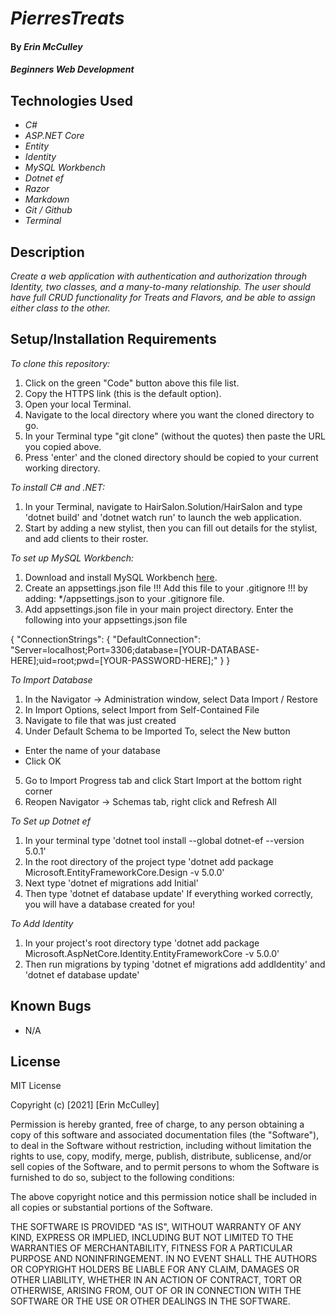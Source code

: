 # _PierresTreats_

#### By _**Erin McCulley**_

#### _Beginners Web Development_

## Technologies Used

* _C#_
* _ASP.NET Core_
* _Entity_
* _Identity_
* _MySQL Workbench_
* _Dotnet ef_
* _Razor_
* _Markdown_
* _Git / Github_
* _Terminal_

## Description

_Create a web application with authentication and authorization through Identity, two classes, and a many-to-many relationship. The user should have full CRUD functionality for Treats and Flavors, and be able to assign either class to the other._

## Setup/Installation Requirements

_To clone this repository:_

1. Click on the green "Code" button above this file list.
2. Copy the HTTPS link (this is the default option).
3. Open your local Terminal.
4. Navigate to the local directory where you want the cloned directory to go.
5. In your Terminal type "git clone" (without the quotes) then paste the URL you copied above. 
6. Press 'enter' and the cloned directory should be copied to your current working directory.

_To install C# and .NET:_

1. In your Terminal, navigate to HairSalon.Solution/HairSalon and type 'dotnet build' and 'dotnet watch run' to launch the web application.
2. Start by adding a new stylist, then you can fill out details for the stylist, and add clients to their roster. 

_To set up MySQL Workbench:_

1. Download and install MySQL Workbench [here](https://www.mysql.com/products/workbench/).
2. Create an appsettings.json file !!! Add this file to your .gitignore !!! by adding: */appsettings.json to your .gitignore file.
3. Add appsettings.json file in your main project directory. Enter the following into your appsettings.json file

{
    "ConnectionStrings": {
        "DefaultConnection": "Server=localhost;Port=3306;database=[YOUR-DATABASE-HERE];uid=root;pwd=[YOUR-PASSWORD-HERE];"
    }
}

_To Import Database_

1. In the Navigator -> Administration window, select Data Import / Restore
2. In Import Options, select Import from Self-Contained File
3. Navigate to file that was just created
4. Under Default Schema to be Imported To, select the New button
  - Enter the name of your database
  - Click OK
5. Go to Import Progress tab and click Start Import at the bottom right corner
6. Reopen  Navigator -> Schemas tab, right click and Refresh All

_To Set up Dotnet ef_

1. In your terminal type 'dotnet tool install --global dotnet-ef --version 5.0.1'
2. In the root directory of the project type 'dotnet add package Microsoft.EntityFrameworkCore.Design -v 5.0.0'
3. Next type 'dotnet ef migrations add Initial'
4. Then type 'dotnet ef database update' If everything worked correctly, you will have a database created for you!

_To Add Identity_

1. In your project's root directory type 'dotnet add package Microsoft.AspNetCore.Identity.EntityFrameworkCore -v 5.0.0'
2. Then run migrations by typing 'dotnet ef migrations add addIdentity' and 'dotnet ef database update'


## Known Bugs

* N/A

## License
MIT License

Copyright (c) [2021] [Erin McCulley]

Permission is hereby granted, free of charge, to any person obtaining a copy
of this software and associated documentation files (the "Software"), to deal
in the Software without restriction, including without limitation the rights
to use, copy, modify, merge, publish, distribute, sublicense, and/or sell
copies of the Software, and to permit persons to whom the Software is
furnished to do so, subject to the following conditions:

The above copyright notice and this permission notice shall be included in all
copies or substantial portions of the Software.

THE SOFTWARE IS PROVIDED "AS IS", WITHOUT WARRANTY OF ANY KIND, EXPRESS OR
IMPLIED, INCLUDING BUT NOT LIMITED TO THE WARRANTIES OF MERCHANTABILITY,
FITNESS FOR A PARTICULAR PURPOSE AND NONINFRINGEMENT. IN NO EVENT SHALL THE
AUTHORS OR COPYRIGHT HOLDERS BE LIABLE FOR ANY CLAIM, DAMAGES OR OTHER
LIABILITY, WHETHER IN AN ACTION OF CONTRACT, TORT OR OTHERWISE, ARISING FROM,
OUT OF OR IN CONNECTION WITH THE SOFTWARE OR THE USE OR OTHER DEALINGS IN THE
SOFTWARE.